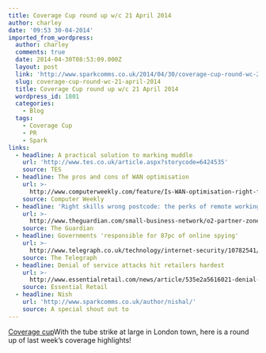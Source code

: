 ```yaml
---
title: Coverage Cup round up w/c 21 April 2014
author: charley
date: '09:53 30-04-2014'
imported_from_wordpress:
  author: charley
  comments: true
  date: 2014-04-30T08:53:09.000Z
  layout: post
  link: 'http://www.sparkcomms.co.uk/2014/04/30/coverage-cup-round-wc-21-april-2014/'
  slug: coverage-cup-round-wc-21-april-2014
  title: Coverage Cup round up w/c 21 April 2014
  wordpress_id: 1801
  categories:
    - Blog
  tags:
    - Coverage Cup
    - PR
    - Spark
links:
  - headline: A practical solution to marking muddle
    url: 'http://www.tes.co.uk/article.aspx?storycode=6424535'
    source: TES
  - headline: The pros and cons of WAN optimisation
    url: >-
      http://www.computerweekly.com/feature/Is-WAN-optimisation-right-for-your-business
    source: Computer Weekly
  - headline: 'Right skills wrong postcode: the perks of remote working'
    url: >-
      http://www.theguardian.com/small-business-network/o2-partner-zone/flexible-working-smes-growth
    source: The Guardian
  - headline: Governments 'responsible for 87pc of online spying'
    url: >-
      http://www.telegraph.co.uk/technology/internet-security/10782541/Governments-responsible-for-87pc-of-online-spying.html
    source: The Telegraph
  - headline: Denial of service attacks hit retailers hardest
    url: >-
      http://www.essentialretail.com/news/article/535e2a5616021-denial-of-service-attacks-hit-retailers-hardest
    source: Essential Retail
  - headline: Nish
    url: 'http://www.sparkcomms.co.uk/author/nishal/'
    source: A special shout out to
---
```

[Coverage cup](Coverage-cup-167x300.jpg)With the tube strike at large in London town, here is a round up of last week’s coverage highlights!
